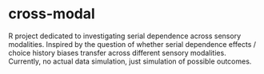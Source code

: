 # cross-modal

R project dedicated to investigating serial dependence across sensory modalities. Inspired by the question of whether serial dependence effects / choice history biases transfer across different sensory modalities. Currently, no actual data simulation, just simulation of possible outcomes. 







